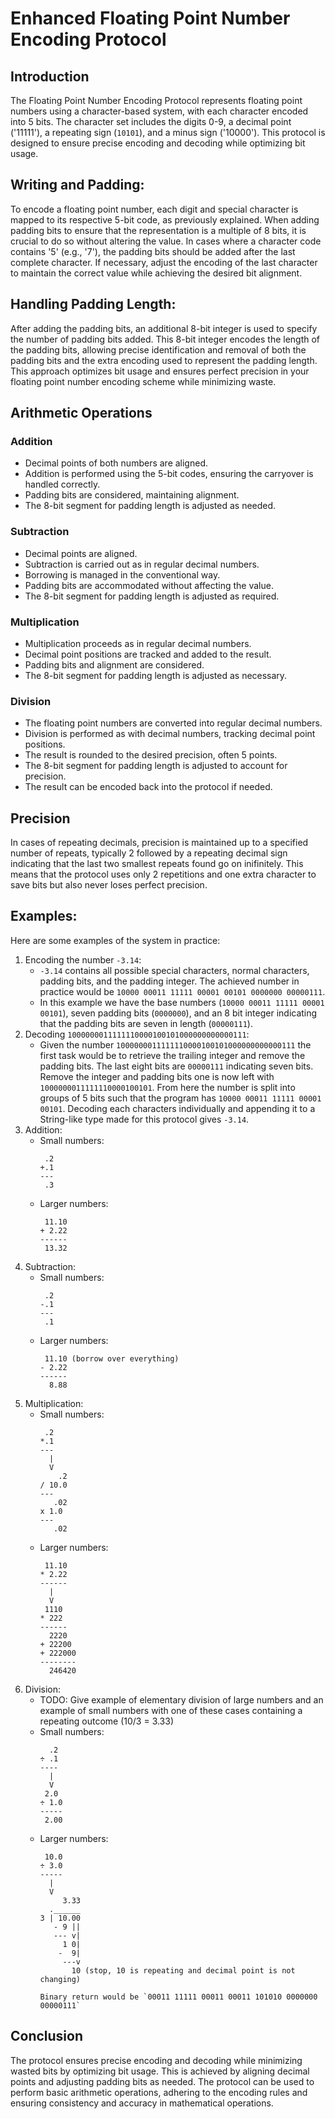 # Enhanced Floating Point Number Encoding Protocol

## Introduction
The Floating Point Number Encoding Protocol represents floating point numbers using a character-based system, with each character encoded into 5 bits. The character set includes the digits 0-9, a decimal point ('11111'), a repeating sign (`10101`), and a minus sign ('10000'). This protocol is designed to ensure precise encoding and decoding while optimizing bit usage.

## Writing and Padding:
To encode a floating point number, each digit and special character is mapped to its respective 5-bit code, as previously explained. When adding padding bits to ensure that the representation is a multiple of 8 bits, it is crucial to do so without altering the value. In cases where a character code contains '5' (e.g., '7'), the padding bits should be added after the last complete character. If necessary, adjust the encoding of the last character to maintain the correct value while achieving the desired bit alignment.

## Handling Padding Length:
After adding the padding bits, an additional 8-bit integer is used to specify the number of padding bits added. This 8-bit integer encodes the length of the padding bits, allowing precise identification and removal of both the padding bits and the extra encoding used to represent the padding length. This approach optimizes bit usage and ensures perfect precision in your floating point number encoding scheme while minimizing waste.

## Arithmetic Operations

### Addition
- Decimal points of both numbers are aligned.
- Addition is performed using the 5-bit codes, ensuring the carryover is handled correctly.
- Padding bits are considered, maintaining alignment.
- The 8-bit segment for padding length is adjusted as needed.

### Subtraction
- Decimal points are aligned.
- Subtraction is carried out as in regular decimal numbers.
- Borrowing is managed in the conventional way.
- Padding bits are accommodated without affecting the value.
- The 8-bit segment for padding length is adjusted as required.

### Multiplication
- Multiplication proceeds as in regular decimal numbers.
- Decimal point positions are tracked and added to the result.
- Padding bits and alignment are considered.
- The 8-bit segment for padding length is adjusted as necessary.

### Division
- The floating point numbers are converted into regular decimal numbers.
- Division is performed as with decimal numbers, tracking decimal point positions.
- The result is rounded to the desired precision, often 5 points.
- The 8-bit segment for padding length is adjusted to account for precision.
- The result can be encoded back into the protocol if needed.

## Precision
In cases of repeating decimals, precision is maintained up to a specified number of repeats, typically 2 followed by a repeating decimal sign indicating that the last two smallest repeats found go on inifinitely. This means that the protocol uses only 2 repetitions and one extra character to save bits but also never loses perfect precision.

## Examples:
Here are some examples of the system in practice:

1. Encoding the number `-3.14`:
    - `-3.14` contains all possible special characters, normal characters, padding bits, and the padding integer. The achieved number in practice would be `10000 00011 11111 00001 00101 0000000 00000111`.
    - In this example we have the base numbers (`10000 00011 11111 00001 00101`), seven padding bits (`0000000`), and an 8 bit integer indicating that the padding bits are seven in length (`00000111`).
2. Decoding `1000000011111110000100101000000000000111`:
    - Given the number `1000000011111110000100101000000000000111` the first task would be to retrieve the trailing integer and remove the padding bits. The last eight bits are `00000111` indicating seven bits. Remove the integer and padding bits one is now left with `1000000011111110000100101`. From here the number is split into groups of 5 bits such that the program has `10000 00011 11111 00001 00101`. Decoding each characters individually and appending it to a String-like type made for this protocol gives `-3.14`.
3. Addition:
    - Small numbers:
        ```
         .2
        +.1
        ---
         .3
        ```
    - Larger numbers:
        ```
         11.10
        + 2.22
        ------
         13.32
        ```
4. Subtraction:
    - Small numbers:
        ```
         .2
        -.1
        ---
         .1
        ```
    - Larger numbers:
        ``` 
         11.10 (borrow over everything)
        - 2.22
        ------
          8.88
        ```
5. Multiplication:
    - Small numbers:
        ```
         .2
        *.1
        ---
          |
          V
            .2
        / 10.0
        ---
           .02
        x 1.0
        ---
           .02
        ```
    - Larger numbers:
        ```
         11.10
        * 2.22
        ------
          |
          V
         1110
        * 222
        ------
          2220
        + 22200
        + 222000
        --------
          246420
        ```
6. Division:
    - TODO: Give example of elementary division of large numbers and an example of small numbers with one of these cases containing a repeating outcome (10/3 = 3.33)
    - Small numbers:
        ```
          .2
        ÷ .1
        ----
          |
          V
         2.0
        ÷ 1.0
        -----
         2.00
        ```
    - Larger numbers:
        ```
         10.0
        ÷ 3.0
        -----
          |
          V
             3.33
          .______
        3 | 10.00
           - 9 ||
           --- v|
             1 0|
            -  9|
             ---v
               10 (stop, 10 is repeating and decimal point is not changing)
        
        Binary return would be `00011 11111 00011 00011 101010 0000000 00000111`
        ```

## Conclusion
The protocol ensures precise encoding and decoding while minimizing wasted bits by optimizing bit usage. This is achieved by aligning decimal points and adjusting padding bits as needed. The protocol can be used to perform basic arithmetic operations, adhering to the encoding rules and ensuring consistency and accuracy in mathematical operations.
